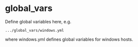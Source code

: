 global_vars
===========

Define global variables here, e.g.

    .../global_vars/windows.yml

where windows.yml defines global variables for windows hosts.
